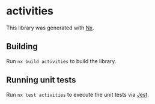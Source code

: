 # activities

This library was generated with [Nx](https://nx.dev).

## Building

Run `nx build activities` to build the library.

## Running unit tests

Run `nx test activities` to execute the unit tests via [Jest](https://jestjs.io).
